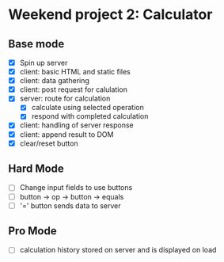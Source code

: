 # Weekend project 2: Calculator
## Base mode
- [x] Spin up server
- [x] client: basic HTML and static files
- [x] client: data gathering
- [x] client: post request for calulation
- [x] server: route for calculation
    - [x] calculate using selected operation
    - [x] respond with completed calculation
- [x] client: handling of server response
- [x] client: append result to DOM
- [x] clear/reset button
## Hard Mode
- [ ] Change input fields to use buttons
- [ ] button -> op -> button -> equals
- [ ] '=' button sends data to server
## Pro Mode
- [ ] calculation history stored on server and is displayed on load